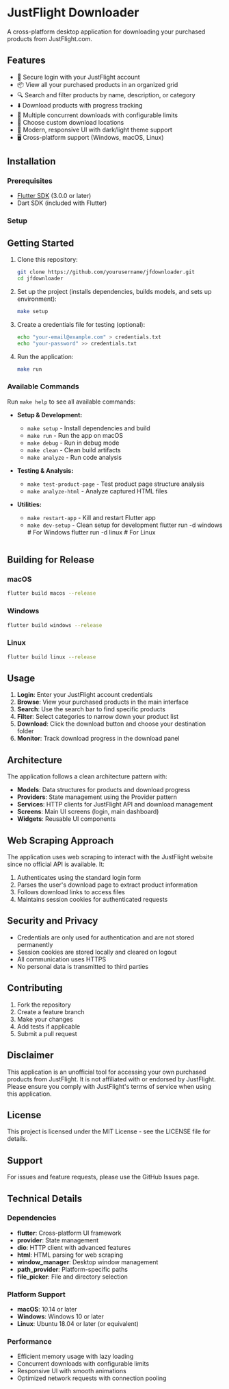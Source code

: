 # JustFlight Downloader

A cross-platform desktop application for downloading your purchased products from JustFlight.com.

## Features

- 🔐 Secure login with your JustFlight account
- 📦 View all your purchased products in an organized grid
- 🔍 Search and filter products by name, description, or category
- ⬇️ Download products with progress tracking
- 🚀 Multiple concurrent downloads with configurable limits
- 💾 Choose custom download locations
- 🎨 Modern, responsive UI with dark/light theme support
- 🖥️ Cross-platform support (Windows, macOS, Linux)

## Installation

### Prerequisites

- [Flutter SDK](https://flutter.dev/docs/get-started/install) (3.0.0 or later)
- Dart SDK (included with Flutter)

### Setup

## Getting Started

1. Clone this repository:
   ```bash
   git clone https://github.com/yourusername/jfdownloader.git
   cd jfdownloader
   ```

2. Set up the project (installs dependencies, builds models, and sets up environment):
   ```bash
   make setup
   ```

3. Create a credentials file for testing (optional):
   ```bash
   echo "your-email@example.com" > credentials.txt
   echo "your-password" >> credentials.txt
   ```

4. Run the application:
   ```bash
   make run
   ```

### Available Commands

Run `make help` to see all available commands:

- **Setup & Development:**
  - `make setup` - Install dependencies and build
  - `make run` - Run the app on macOS
  - `make debug` - Run in debug mode
  - `make clean` - Clean build artifacts
  - `make analyze` - Run code analysis

- **Testing & Analysis:**
  - `make test-product-page` - Test product page structure analysis
  - `make analyze-html` - Analyze captured HTML files

- **Utilities:**
  - `make restart-app` - Kill and restart Flutter app
  - `make dev-setup` - Clean setup for development
   flutter run -d windows  # For Windows
   flutter run -d linux    # For Linux
   ```

## Building for Release

### macOS
```bash
flutter build macos --release
```

### Windows
```bash
flutter build windows --release
```

### Linux
```bash
flutter build linux --release
```

## Usage

1. **Login**: Enter your JustFlight account credentials
2. **Browse**: View your purchased products in the main interface
3. **Search**: Use the search bar to find specific products
4. **Filter**: Select categories to narrow down your product list
5. **Download**: Click the download button and choose your destination folder
6. **Monitor**: Track download progress in the download panel

## Architecture

The application follows a clean architecture pattern with:

- **Models**: Data structures for products and download progress
- **Providers**: State management using the Provider pattern
- **Services**: HTTP clients for JustFlight API and download management
- **Screens**: Main UI screens (login, main dashboard)
- **Widgets**: Reusable UI components

## Web Scraping Approach

The application uses web scraping to interact with the JustFlight website since no official API is available. It:

1. Authenticates using the standard login form
2. Parses the user's download page to extract product information
3. Follows download links to access files
4. Maintains session cookies for authenticated requests

## Security and Privacy

- Credentials are only used for authentication and are not stored permanently
- Session cookies are stored locally and cleared on logout
- All communication uses HTTPS
- No personal data is transmitted to third parties

## Contributing

1. Fork the repository
2. Create a feature branch
3. Make your changes
4. Add tests if applicable
5. Submit a pull request

## Disclaimer

This application is an unofficial tool for accessing your own purchased products from JustFlight. It is not affiliated with or endorsed by JustFlight. Please ensure you comply with JustFlight's terms of service when using this application.

## License

This project is licensed under the MIT License - see the LICENSE file for details.

## Support

For issues and feature requests, please use the GitHub Issues page.

## Technical Details

### Dependencies

- **flutter**: Cross-platform UI framework
- **provider**: State management
- **dio**: HTTP client with advanced features
- **html**: HTML parsing for web scraping
- **window_manager**: Desktop window management
- **path_provider**: Platform-specific paths
- **file_picker**: File and directory selection

### Platform Support

- **macOS**: 10.14 or later
- **Windows**: Windows 10 or later
- **Linux**: Ubuntu 18.04 or later (or equivalent)

### Performance

- Efficient memory usage with lazy loading
- Concurrent downloads with configurable limits
- Responsive UI with smooth animations
- Optimized network requests with connection pooling
